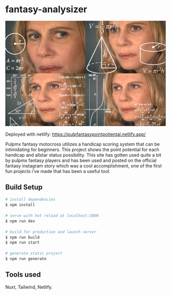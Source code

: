 # fantasy-analysizer

<img src="./static/ogImage.png" alt="woman doing math in her head" width="700"/>

Deployed with netlify: https://pulpfantasypointpotiental.netlify.app/

Pulpmx fantasy motocross utilizes a handicap scoring system that can be intimidating for beginners. This project shows the point potential for each handicap and allstar status possibility. This site has gotten used quite a bit by pulpmx fantasy players and has been used and posted on the official fantasy instagram story which was a cool accomplishment, one of the first fun projects i've made that has been a useful tool.

## Build Setup

```bash
# install dependencies
$ npm install

# serve with hot reload at localhost:3000
$ npm run dev

# build for production and launch server
$ npm run build
$ npm run start

# generate static project
$ npm run generate
```

## Tools used

Nuxt, Tailwind, Netlify.
